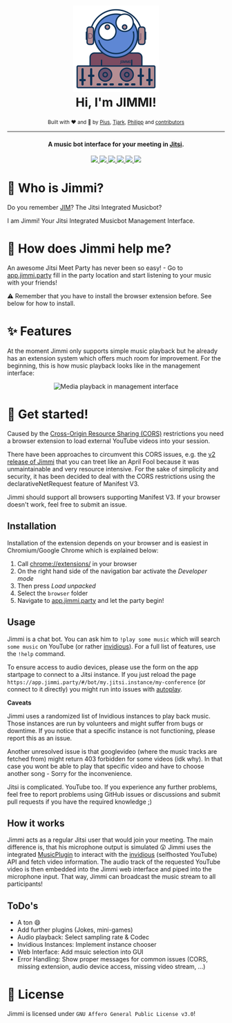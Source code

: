 <h1 align="center">
  <br />
  <img src="https://raw.githubusercontent.com/Music-Bot-for-Jitsi/Jimmi/main/frontend/public/jimmi.svg" alt="Jimmi" width="200"></a>
  <br />
  Hi, I'm JIMMI!
  <br />
</h1>
<div align="center">
  <small>Built with ❤️ and 🍺 by
    <a href="https://github.com/piuswalter">Pius</a>,
    <a href="https://github.com/tjarbo">Tjark</a>,
    <a href="https://github.com/p-fruck">Philipp</a> and
    <a href="https://github.com/Music-Bot-for-Jitsi/Jimmi/graphs/contributors">contributors</a>
  </small>
</div>

---

<h4 align="center">A music bot interface for your meeting in <a href="https://jitsi.org/" target="_blank">Jitsi</a>.</h4>

<p align="center">
  <a href="https://github.com/Music-Bot-for-Jitsi/Jimmi/blob/main/LICENSE">
    <img src="https://img.shields.io/github/license/Music-Bot-for-Jitsi/Jimmi" />
  </a>
  <a href="https://github.com/Music-Bot-for-Jitsi/Jimmi/stargazers">
      <img src="https://img.shields.io/github/stars/Music-Bot-for-Jitsi/Jimmi" />
  </a>
  <a href="https://github.com/Music-Bot-for-Jitsi/Jimmi/issues">
    <img src="https://img.shields.io/github/issues/Music-Bot-for-Jitsi/Jimmi" />
  </a>
  <a href="https://github.com/Music-Bot-for-Jitsi/Jimmi/wiki/FAQ">
    <img src="https://img.shields.io/badge/Questions%3F-FAQ-32a852" />
  </a>
  <a href="https://meet.jit.si/">
    <img src="https://img.shields.io/badge/Built%20for-Jitsi%20Meet-5e87d4" />
  </a>
  <a href="https://app.jimmi.party/">
    <img src="https://img.shields.io/badge/https://-app.jimmi.party-6366f1" />
  </a>
</p>

# :robot: Who is Jimmi?

Do you remember [JIM](https://github.com/p-fruck/jim/)? The Jitsi Integrated Musicbot?

I am Jimmi! Your Jitsi Integrated Musicbot Management Interface.

# :tada: How does Jimmi help me?

An awesome Jitsi Meet Party has never been so easy! - Go to [app.jimmi.party](https://app.jimmi.party/) fill in the party location and start listening to your music with your friends!

:warning: Remember that you have to install the browser extension before. See below for how to install.

# :sparkles: Features

At the moment Jimmi only supports simple music playback but he already has an extension system which offers much room for improvement. For the beginning, this is how music playback looks like in the management interface:

<p align="center">
  <img alt="Media playback in management interface" src="https://user-images.githubusercontent.com/30511472/146185113-9a45c745-fec3-45eb-97d4-b3fe1001dec6.png"></img>
</p>

# :rocket: Get started!

Caused by the [Cross-Origin Resource Sharing (CORS)](https://developer.mozilla.org/de/docs/Web/HTTP/CORS) restrictions you need a browser extension to load external YouTube videos into your session.

There have been approaches to circumvent this CORS issues, e.g. the [v2 release of Jimmi](https://github.com/Music-Bot-for-Jitsi/Jimmi/releases/tag/v2.0.0) that you can treet like an April Fool because it was unmaintainable and very resource intensive. For the sake of simplicity and security, it has been decided to deal with the CORS restrictions using the declarativeNetRequest feature of Manifest V3.

Jimmi should support all browsers supporting Manifest V3. If your browser doesn't work, feel free to submit an issue.

## Installation

Installation of the extension depends on your browser and is easiest in Chromium/Google Chrome which is explained below:

1. Call [chrome://extensions/](chrome://extensions/) in your browser
2. On the right hand side of the navigation bar activate the *Developer mode*
3. Then press *Load unpacked*
4. Select the `browser` folder
5. Navigate to [app.jimmi.party](https://app.jimmi.party/) and let the party begin!

## Usage

Jimmi is a chat bot. You can ask him to `!play some music` which will search `some music` on YouTube (or rather [invidious](https://invidious.io/)). For a full list of features, use the `!help` command.

To ensure access to audio devices, please use the form on the app startpage to connect to a Jitsi instance. If you just reload the page `https://app.jimmi.party/#/bot/my.jitsi.instance/my-conference` (or connect to it directly) you might run into issues with [autoplay](https://goo.gl/xX8pDD).

**Caveats**

Jimmi uses a randomized list of Invidious instances to play back music. Those instances are run by volunteers and might suffer from bugs or downtime. If you notice that a specific instance is not functioning, please report this as an issue.

Another unresolved issue is that googlevideo (where the music tracks are fetched from) might return 403 forbidden for some videos (idk why). In that case you wont be able to play that specific video and have to choose another song - Sorry for the inconvenience.

Jitsi is complicated. YouTube too. If you experience any further problems, feel free to report problems using GitHub issues or discussions and submit pull requests if you have the required knowledge ;)

## How it works

Jimmi acts as a regular Jitsi user that would join your meeting. The main difference is, that his microphone output is simulated :astonished: Jimmi uses the integrated [MusicPlugin](frontend/src/plugins/MusicPlugin.ts) to interact with the [invidious](https://invidious.io/) (selfhosted YouTube) API and fetch video information. The audio track of the requested YouTube video is then embedded into the Jimmi web interface and piped into the microphone input. That way, Jimmi can broadcast the music stream to all participants!

## ToDo's

- A ton :smile:
- Add further plugins (Jokes, mini-games)
- Audio playback: Select sampling rate & Codec
- Invidious Instances: Implement instance chooser
- Web Interface: Add msuic selection into GUI
- Error Handling: Show proper messages for common issues (CORS, missing extension, audio device access, missing video stream, ...)

# :blue_book: License

Jimmi is licensed under `GNU Affero General Public License v3.0`!
